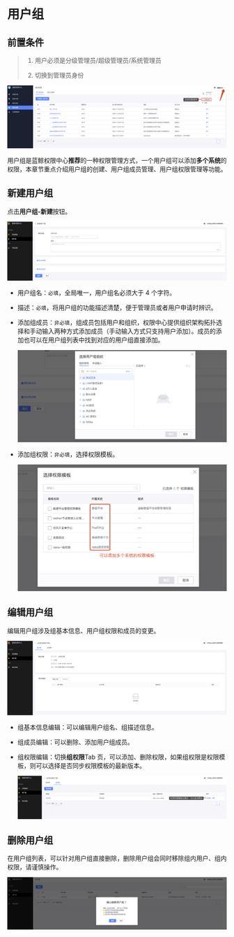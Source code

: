 # 用户组

## 前置条件

> 1. 用户必须是分级管理员/超级管理员/系统管理员
>
> 2. 切换到管理员身份

![image-20201209191843530](Groups/image-20201209191843530.png)

用户组是蓝鲸权限中心**推荐**的一种权限管理方式，一个用户组可以添加**多个系统**的权限，本章节重点介绍用户组的创建、用户组成员管理、用户组权限管理等功能。

## 新建用户组

点击**用户组-新建**按钮。

![image-20201209192253937](Groups/image-20201209192253937.png)

- 用户组名：`必填`，全局唯一，用户组名必须大于 4 个字符。

- 描述：`必填`，将用户组的功能描述清楚，便于管理员或者用户申请时辨识。

- 添加组成员：`非必填`，组成员包括用户和组织，权限中心提供组织架构拓扑选择和手动输入两种方式添加成员（手动输入方式只支持用户添加）。成员的添加也可以在用户组列表中找到对应的用户组直接添加。

  ![image-20200921170621290](Groups/image-20200921170621290.png)

- 添加组权限：`非必填`，选择权限模板。

  ![image-20200921171216223](Groups/image-20200921171216223.png)

## 编辑用户组

编辑用户组涉及组基本信息、用户组权限和成员的变更。

![image-20201209192404971](Groups/image-20201209192404971.png)

- 组基本信息编辑：可以编辑用户组名、组描述信息。

- 组成员编辑：可以删除、添加用户组成员。

- 组权限编辑：切换**组权限**Tab 页，可以添加、删除权限，如果组权限是权限模板，则可以选择是否同步权限模板的最新版本。

  ![image-20201209192511127](Groups/image-20201209192511127.png)

## 删除用户组

在用户组列表，可以针对用户组直接删除，删除用户组会同时移除组内用户、组内权限，请谨慎操作。

![image-20201209192559031](Groups/image-20201209192559031.png)